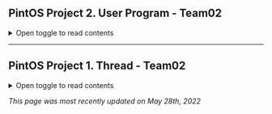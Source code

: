 ## PintOS Project 2. User Program - Team02

<details>

<summary>Open toggle to read contents</summary>
<div markdown="1">
  
****SW Jungle Week09,10.5 (26 May ~ 7 Jun, 2022)****
  
## Contributor
- 정글 4기 강찬익, 이승원, 한승희 
  
</div>
</details>  
  
---
## PintOS Project 1. Thread - Team02

<details>
<summary>Open toggle to read contents</summary>
<div markdown="1">
  
# PintOS Project 1. Thread - Team02
****SW Jungle Week08 (19 ~ 26 May, 2022)****
## Contributor
- 정글 4기 강찬익, 이승원, 한승희 
---
## TIL (Today I Learned) 

### `Thu. 19 May` - Week08 Start

### 20일 진행될 OS 강의 준비
- Georgia tech 강의

### 프로젝트에 대한 이해
- PintOS project Git Book 읽기
- 작업환경 세팅 (EC2, Ubuntu18.04)

### `Fri. 20`

### OS 강의 part.1 (10:50 ~ 13:05)

- KAIST 권영진 교수님

### Alarm Clock 학습

- Busy Waiting의 문제점
    - Thread가 CPU를 점유하면서 대기하고 있는 상태
    - CPU 자원이 낭비되고, 소모 전력이 불필요하게 낭비될 수 있음
- sleep / wake up로 문제점 개선
  
### `Sat. 21`

### alarm clock 구현

- PintOS thread.*
    - gitbook을 기반으로 thread.h, thread.c에 대한 이해
- 원유집 교수님 강의자료 바탕으로 alarm clock checklist 정리


### OS 강의

- KOCW 이화여대 반효경 교수님 - 운영체제

### `Sun. 22`

### alarm clock 완성

- 팀내 QnA, 피드백 진행
- alarm clock test result

### priority scheduling 학습

### `Mon. 23`

### Priority Scheduling (1) priority scheduling 구현

- Round Robin 방식을 우선순위를 고려하는 스케줄링 방법으로 개선
    - 우선순위를 비교하여 우선순위가 가장 높은 thread를 ready list의 맨 앞에 위치시킴
- 우선순위에 대한 이해
- 선점, 비선점 방법에 대한 이해
- 우선순위 알고리즘 문제점 - Starvation
    - 우선순위가 낮은 프로세스는 우선순위가 높은 프로세스가 있는 한 절대 실행이 안되는 상황
    - aging을 통해 해결 가능
        - 우선순위가 높은 프로세스가 실행될 때마다 우선순위를 높여줌
- 16 of 27 tests failed.

### `Tue. 24`

### Priority Scheduling (2) semaphore, lock, condition variable

- semaphore, lock, condition variable을 사용하여 priority scheduling 개선
    - PintOS는 FIFO 방식을 사용, sychronization 도구들을 기다릴 때
        
        우선순위가 가장 높은 thread가 CPU를 점유하도록 구현
        

### `Wed. 25`

### Priority Scheduling (3) Priority donation (priority inversion problem)

- Priority donation
    - Multiple donation
        - thread가 두 개 이상의 lock 보유시 각 lock을 획득하고자 하는 thread들에게 donation이 발생하여 여러번의 donation이 일어난 상황
    - Nested donation
        - 여러번의 단계적 donation이 일어나는 상황
    - 7 of 27 tests failed (20 passed)

### `Thu. 26`  - End of the week

[Wrap-up] Project 1 Thread (10:00~11:00)

---
<details>
<summary>Original PintOS README</summary>
<div markdown="1">
  
Brand new pintos for Operating Systems and Lab (CS330), KAIST, by Youngjin Kwon.
The manual is available at https://casys-kaist.github.io/pintos-kaist/.
  
</div>
</details>
  
</div>
</details>

*This page was most recently updated on May 28th, 2022*
